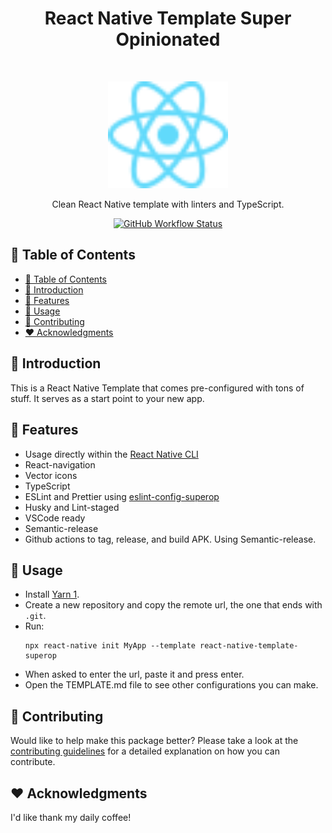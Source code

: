 <h1 align="center">React Native Template Super Opinionated</h1><br>
<p align="center">
  <img alt="React-Native Logo" title="React-Native Logo" src=".github/assets/react-logo.svg" width="192">
</p>

<p align="center">
  Clean React Native template with linters and TypeScript.
</p>

<p align="center">
  <a href="https://github.com/DiogoAbu/react-native-template-superop/actions">
    <img alt="GitHub Workflow Status" src="https://img.shields.io/github/workflow/status/DiogoAbu/react-native-template-superop/Generate%20Release%20and%20Publish%20to%20NPM?label=Generate%20Release%20and%20Publish%20to%20NPM&style=flat-square">
  </a>
</p>

<!-- [BEGIN] Don't edit this section, instead run Markdown AIO: Update Table of Contents -->
## 🚩 Table of Contents

- [🚩 Table of Contents](#-table-of-contents)
- [🚀 Introduction](#-introduction)
- [🎨 Features](#-features)
- [📖 Usage](#-usage)
- [💬 Contributing](#-contributing)
- [❤️ Acknowledgments](#️-acknowledgments)
<!-- [END] Don't edit this section, instead run Markdown AIO: Update Table of Contents -->

## 🚀 Introduction

This is a React Native Template that comes pre-configured with tons of stuff.
It serves as a start point to your new app.

## 🎨 Features

- Usage directly within the [React Native CLI](https://github.com/react-native-community/cli)
- React-navigation
- Vector icons
- TypeScript
- ESLint and Prettier using [eslint-config-superop](https://github.com/DiogoAbu/eslint-config-superop)
- Husky and Lint-staged
- VSCode ready
- Semantic-release
- Github actions to tag, release, and build APK. Using Semantic-release.

## 📖 Usage

- Install [Yarn 1](https://classic.yarnpkg.com).
- Create a new repository and copy the remote url, the one that ends with `.git`.
- Run:
  ```
  npx react-native init MyApp --template react-native-template-superop
  ```
- When asked to enter the url, paste it and press enter.
- Open the TEMPLATE.md file to see other configurations you can make.

## 💬 Contributing

Would like to help make this package better? Please take a look at the [contributing guidelines](./CONTRIBUTING.md) for a detailed explanation on how you can contribute.

## ❤️ Acknowledgments

I'd like thank my daily coffee!
